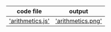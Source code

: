 | code file | output |
|-----------|--------|
|['arithmetics.js'](./codes/arithmetics.js)|['arithmetics.png'](./outputs/arithmetics.png)|

